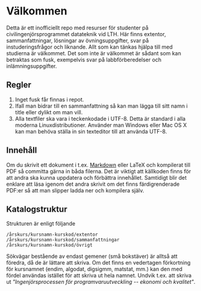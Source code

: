 Välkommen
=========

Detta är ett inofficiellt repo med resurser för studenter på
civilingenjörsprogrammet datateknik vid LTH. Här finns extentor,
sammanfattningar, lösningar av övningsuppgifter, svar på instuderingsfrågor och
liknande. Allt som kan tänkas hjälpa till med studierna är välkommet. Det som
inte är välkommet är sådant som kan betraktas som fusk, exempelvis svar på
labbförberedelser och inlämningsuppgifter.

Regler
------

 1. Inget fusk får finnas i repot.
 2. Ifall man bidrar till en sammanfattning så kan man lägga till sitt namn i
    title eller dylikt om man vill.
 3. Alla textfiler ska vara i teckenkodade i UTF-8. Detta är standard i alla
    moderna Linuxdistributioner. Använder man Windows eller Mac OS X kan man
    behöva ställa in sin texteditor till att använda UTF-8.

Innehåll
--------

Om du skrivit ett dokument i t.ex. [Markdown][wp-markdown] eller LaTeX och
kompilerat till PDF så committa gärna in båda filerna. Det är viktigt att
källkoden finns för att andra ska kunna uppdatera och förbättra innehållet.
Samtidigt blir det enklare att läsa igenom det andra skrivit om det finns
färdigrenderade PDF:er så att man slipper ladda ner och kompilera själv.

[wp-markdown]: https://en.wikipedia.org/wiki/Markdown "Markdown - Wikipedia, the free encyclopedia"

Katalogstruktur
---------------

Strukturen är enligt följande

 ```
 /årskurs/kursnamn-kurskod/extentor
 /årskurs/kursnamn-kurskod/sammanfattningar
 /årskurs/kursnamn-kurskod/övrigt
 ```

Sökvägar bestående av endast gemener (små bokstäver) är alltså att föredra, då
de är lättare att skriva. Om det finns en vedertagen förkortning för kursnamnet
(endim, algodat, digsigmm, matstat, mm.) kan den med fördel användas istället
för att skriva ut hela namnet. Undvik t.ex. att skriva ut *"Ingenjörsprocessen
för programvaruutveckling -- ekonomi och kvalitet"*.
